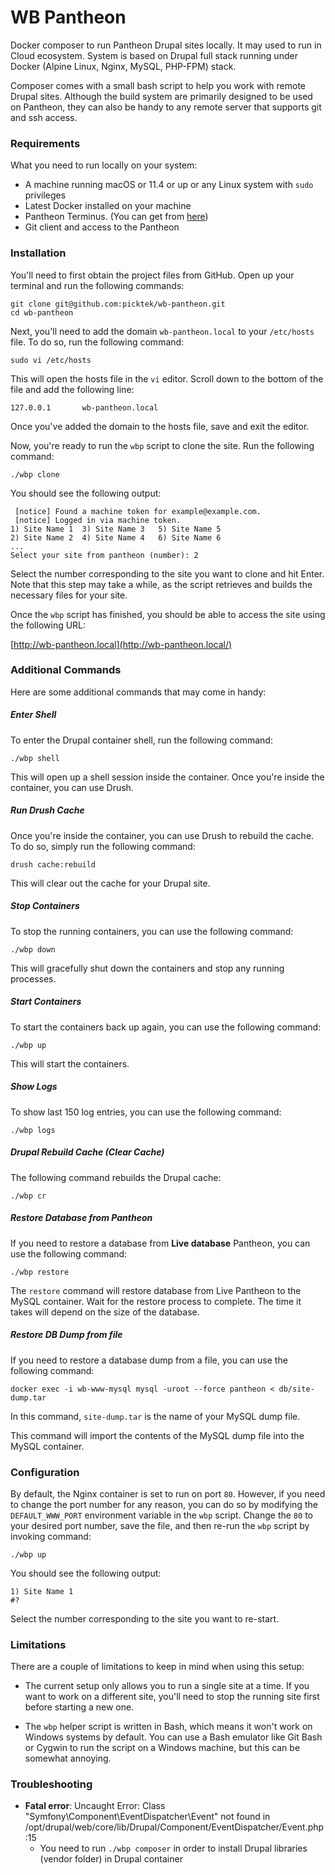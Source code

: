 # WB Pantheon
Docker composer to run Pantheon Drupal sites locally. It may used to run in Cloud ecosystem. System is based on Drupal full stack running under Docker (Alpine Linux, Nginx, MySQL, PHP-FPM) stack.

Composer comes with a small bash script to help you work with remote Drupal sites.  Although the build system are primarily designed to be used on Pantheon, they can also be handy to any remote server that supports git and ssh access.

### Requirements

What you need to run locally on your system:

- A machine running macOS or 11.4 or up or any Linux system with `sudo` privileges
- Latest Docker installed on your machine
- Pantheon Terminus. (You can get from [here](https://docs.pantheon.io/terminus/install))
- Git client and access to the Pantheon

### Installation

You'll need to first obtain the project files from GitHub. Open up your terminal and run the following commands:

```shell
git clone git@github.com:picktek/wb-pantheon.git
cd wb-pantheon
```

Next, you'll need to add the domain `wb-pantheon.local` to your `/etc/hosts` file. To do so, run the following command:

```shell
sudo vi /etc/hosts
```

This will open the hosts file in the `vi` editor. Scroll down to the bottom of the file and add the following line:

```shell
127.0.0.1       wb-pantheon.local
```

Once you've added the domain to the hosts file, save and exit the editor.

Now, you're ready to run the `wbp` script to clone the site. Run the following command:

```shell
./wbp clone
```

You should see the following output:

```
 [notice] Found a machine token for example@example.com.
 [notice] Logged in via machine token.
1) Site Name 1	3) Site Name 3	 5) Site Name 5
2) Site Name 2	4) Site Name 4	 6) Site Name 6
...
Select your site from pantheon (number): 2
```

Select the number corresponding to the site you want to clone and hit Enter. Note that this step may take a while, as the script retrieves and builds the necessary files for your site.

Once the `wbp` script has finished, you should be able to access the site using the following URL:

[http://wb-pantheon.local](http://wb-pantheon.local/)

### Additional Commands

Here are some additional commands that may come in handy:

##### Enter Shell

To enter the Drupal container shell, run the following command:

```shell
./wbp shell
```

This will open up a shell session inside the container. Once you're inside the container, you can use Drush.

##### Run Drush Cache

Once you're inside the container, you can use Drush to rebuild the cache. To do so, simply run the following command:

```shell
drush cache:rebuild
```

This will clear out the cache for your Drupal site.

##### Stop Containers

To stop the running containers, you can use the following command:

```shell
./wbp down
```

This will gracefully shut down the containers and stop any running processes. 

##### Start Containers

To start the containers back up again, you can use the following command:

```shell
./wbp up
```

This will start the containers.

##### Show Logs

To show last 150 log entries, you can use the following command:

```shell
./wbp logs
```

##### Drupal Rebuild Cache (Clear Cache)

The following command rebuilds the Drupal cache:

```shell
./wbp cr
```

##### Restore Database from Pantheon

If you need to restore a database from **Live database** Pantheon, you can use the following command:

```shell
./wbp restore
```

The `restore` command will restore database from Live Pantheon to the MySQL container. Wait for the restore process to complete. The time it takes will depend on the size of the database.

##### Restore DB Dump from file

If you need to restore a database dump from a file, you can use the following command:

```shell
docker exec -i wb-www-mysql mysql -uroot --force pantheon < db/site-dump.tar
```

In this command, `site-dump.tar` is the name of your MySQL dump file. 

This command will import the contents of the MySQL dump file into the MySQL container.

### Configuration

By default, the Nginx container is set to run on port `80`. However, if you need to change the port number for any reason, you can do so by modifying the `DEFAULT_WWW_PORT` environment variable in the `wbp` script. Change the `80` to your desired port number, save the file, and then re-run the `wbp` script by invoking command:

```shell
./wbp up
```

You should see the following output:

```
1) Site Name 1
#? 
```

Select the number corresponding to the site you want to re-start. 

### Limitations

There are a couple of limitations to keep in mind when using this setup:

- The current setup only allows you to run a single site at a time. If you want to work on a different site, you'll need to stop the running site first before starting a new one.

- The `wbp` helper script is written in Bash, which means it won't work on Windows systems by default. You can use a Bash emulator like Git Bash or Cygwin to run the script on a Windows machine, but this can be somewhat annoying.

### Troubleshooting

- **Fatal error**: Uncaught Error: Class "Symfony\Component\EventDispatcher\Event" not found in /opt/drupal/web/core/lib/Drupal/Component/EventDispatcher/Event.php:15 
  - You need to run `./wbp composer` in order to install Drupal libraries (vendor folder) in Drupal container
